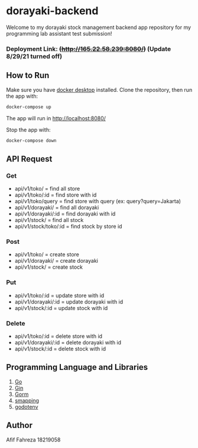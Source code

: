 # dorayaki-backend

Welcome to my dorayaki stock management backend app repository for my programming lab assistant test submission!

### Deployment Link: ~~(http://165.22.58.239:8080/)~~ (Update 8/29/21 turned off)

## How to Run

Make sure you have [docker desktop](https://www.docker.com/products/docker-desktop) installed. Clone the repository, then run the app with:

```bash
docker-compose up
```
The app will run in [http://localhost:8080/]()

Stop the app with:
```bash
docker-compose down
```

## API Request
### Get
* api/v1/toko/ = find all store
* api/v1/toko/:id = find store with id
* api/v1/toko/query = find store with query (ex: query?query=Jakarta)
* api/v1/dorayaki/ = find all dorayaki
* api/v1/dorayaki/:id = find dorayaki with id
* api/v1/stock/ = find all stock
* api/v1/stock/toko/:id = find stock by store id
### Post
* api/v1/toko/ = create store
* api/v1/dorayaki/ = create dorayaki
* api/v1/stock/ = create stock
### Put
* api/v1/toko/:id = update store with id
* api/v1/dorayaki/:id = update dorayaki with id
* api/v1/stock/:id = update stock with id
### Delete
* api/v1/toko/:id = delete store with id
* api/v1/dorayaki/:id = delete dorayaki with id
* api/v1/stock/:id = delete stock with id


## Programming Language and Libraries
1. [Go](https://golang.org/)
2. [Gin](https://github.com/gin-gonic/gin)
3. [Gorm](https://gorm.io/index.html)
4. [smapping](https://github.com/mashingan/smapping)
5. [godotenv](https://github.com/joho/godotenv)
## Author
Afif Fahreza
18219058
